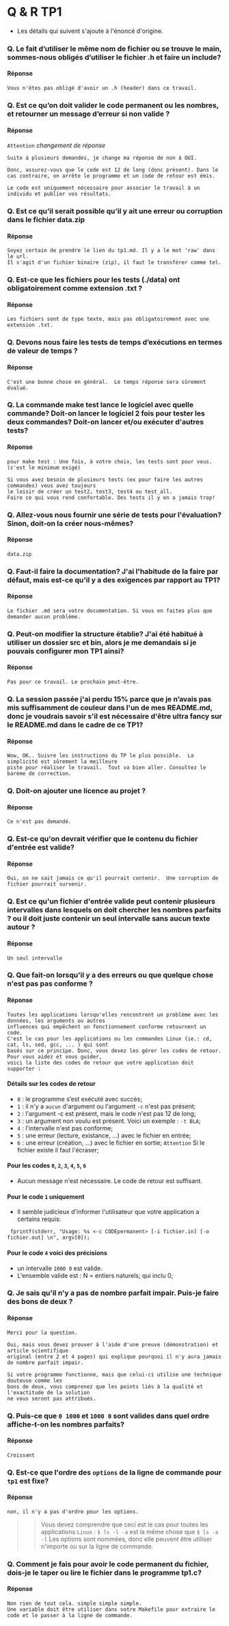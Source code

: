 # Q & R TP1

+ Les détails qui suivent s'ajoute à l'énoncé d'origine.

### Q. Le fait d’utiliser le même nom de fichier ou se trouve le main, sommes-nous obligés d’utiliser le fichier .h et faire un include?
#### Réponse 
~~~~
Vous n'êtes pas obligé d'avoir un .h (header) dans ce travail.
~~~~

### Q. Est ce qu’on doit valider le code permanent ou les nombres, et retourner un message d’erreur si non valide ?
#### Réponse
`Attention` *changement de réponse*
~~~~
Suite à plusieurs demandes, je change ma réponse de non à OUI.

Donc, assurez-vous que le code est 12 de long (donc présent). Dans le 
cas contraire, on arrête le programme et un code de retour est émis.

Le code est uniquement nécessaire pour associer le travail à un
individu et publier vos résultats.
~~~~


### Q. Est ce qu’il serait possible qu’il y ait une erreur ou corruption dans le fichier data.zip
#### Réponse
~~~~
Soyez certain de prendre le lien du tp1.md. Il y a le mot 'raw' dans le url.
Il s'agit d'un fichier binaire (zip), il faut le transférer comme tel.
~~~~


### Q. Est-ce que les fichiers pour les tests (./data) ont obligatoirement comme extension .txt ?
#### Réponse
~~~~
Les fichiers sont de type texte, mais pas obligatoirement avec une extension .txt.
~~~~


### Q. Devons nous faire les tests de temps d’exécutions en termes de valeur de temps ?
#### Réponse
~~~~
C'est une bonne chose en général.  Le temps réponse sera sûrement évalué.
~~~~

### Q.  La commande make test lance le logiciel avec quelle commande? Doit-on lancer le logiciel 2 fois pour tester les deux commandes? Doit-on lancer et/ou exécuter d'autres tests?
#### Réponse
~~~~
pour make test : Une fois, à votre choix, les tests sont pour vous. (c'est le minimum exigé)

Si vous avez besoin de plusieurs tests (ex pour faire les autres commandes) vous avez toujours
le loisir de créer un test2, test3, test4 ou test_all.  
Faire ce qui vous rend confortable. Des tests il y en a jamais trop!
~~~~
### Q. Allez-vous nous fournir une série de tests pour l'évaluation? Sinon, doit-on la créer nous-mêmes?
#### Réponse
~~~~
data.zip
~~~~

### Q. Faut-il faire la documentation? J'ai l'habitude de la faire par défaut, mais est-ce qu'il y a des exigences par rapport au TP1?
#### Réponse
~~~~
Le fichier .md sera votre documentation. Si vous en faites plus que demander aucun problème.
~~~~

### Q. Peut-on modifier la structure établie? J'ai été habitué à utiliser un dossier src et bin, alors je me demandais si je pouvais configurer mon TP1 ainsi?
#### Réponse
~~~~
Pas pour ce travail. Le prochain peut-être.
~~~~

### Q. La session passée j'ai perdu 15% parce que je n’avais pas mis suffisamment de couleur dans l'un de mes README.md, donc je voudrais savoir s'il est nécessaire d'être ultra fancy sur le README.md dans le cadre de ce TP1?
#### Réponse
~~~~
Wow, OK.. Suivre les instructions du TP le plus possible.  La simplicité est sûrement la meilleure
piste pour réaliser le travail.  Tout va bien aller. Consultez le barème de correction.
~~~~

### Q. Doit-on ajouter une licence au projet ?
#### Réponse
~~~~
Ce n'est pas demandé.
~~~~

### Q. Est-ce qu'on devrait vérifier que le contenu du fichier d'entrée est valide?
#### Réponse
~~~~
Oui, on ne sait jamais ce qu'il pourrait contenir.  Une corruption de fichier pourrait survenir.
~~~~

### Q. Est ce qu'un fichier d'entrée valide peut contenir plusieurs intervalles dans lesquels on doit chercher les nombres parfaits ? ou il doit juste contenir un seul intervalle sans aucun texte autour ?
#### Réponse
~~~~
Un seul intervalle
~~~~

### Q. Que fait-on lorsqu'il y a des erreurs ou que quelque chose n'est pas pas conforme ?
#### Réponse
~~~~
Toutes les applications lorsqu'elles rencontrent un problème avec les données, les arguments ou autres
influences qui empêchent un fonctionnement conforme retournent un code.
C'est le cas pour les applications ou les commandes Linux (ie.: cd, cat, ls, sed, gcc, ... ) qui sont 
basés sur ce principe. Donc, vous devez les gérer les codes de retour.  Pour vous aidez et vous guider,
voici la liste des codes de retour que votre application doit supporter :
~~~~
#### Détails sur les codes de retour
+ `0` : le programme s’est exécuté avec succès;
+ `1` : il n'y a `aucun` d'argument ou l'argument `-c` n'est pas présent;
+ `2` : l'argument -c est présent, mais le code n'est pas 12 de long;
+ `3` : un argument non voulu est présent. Voici un exemple : `-t BLA`;
+ `4` : l'intervalle n'est pas conforme; 
+ `5` : une erreur (lecture, existance, ...) avec le fichier en entrée;
+ `6` : une erreur (création, ...) avec le fichier en sortie; `Attention` Si le fichier existe il faut l'écraser;

#### Pour les codes `0`, `2`, `3`, `4`, `5`, `6` 
 + Aucun message n'est nécessaire. Le code de retour est suffisant.

#### Pour le code `1` uniquement
 + Il semble judicieux d'informer l'utilisateur que votre application a certains requis: 
~~~~ 
 fprintf(stderr, "Usage: %s <-c CODEpermanent> [-i fichier.in] [-o fichier.out] \n", argv[0]);
~~~~
#### Pour le code `4` voici des précisions
+ un intervalle `1000 0` est valide.
+ L'ensemble valide est : N = entiers naturels; qui inclu 0;

### Q. Je sais qu'il n'y a pas de nombre parfait impair. Puis-je faire des bons de deux ?
#### Réponse
~~~~
Merci pour la question. 

Oui, mais vous devez prouver à l'aide d'une preuve (démonstration) et article scientifique 
original (entre 2 et 4 pages) qui explique pourquoi il n'y aura jamais de nombre parfait impair.

Si votre programme fonctionne, mais que celui-ci utilise une technique douteuse comme les
bons de deux, vous comprenez que les points liés à la qualité et l'exactitude de la solution
ne vous seront pas attribués.
~~~~

### Q. Puis-ce que `0 1000` et `1000 0` sont valides dans quel ordre affiche-t-on les nombres parfaits?
#### Réponse
~~~~
Croissant
~~~~

### Q. Est-ce que l'ordre des `options` de la ligne de commande pour `tp1` est fixe?
#### Réponse
~~~~
non, il n'y a pas d'ordre pour les options.
~~~~
> > Vous devez comprendre que ceci est le cas pour toutes les applications `Linux` :
> > `$ ls -l -a` est la même chose que `$ ls -a -l`
> > Les options sont nommées, donc elle peuvent être utiliser n'importe ou sur la ligne de commande. 

### Q. Comment je fais pour avoir le code permanent du fichier, dois-je le taper ou lire le fichier dans le programme tp1.c?
#### Réponse
~~~~
Non rien de tout cela. simple simple simple.
Une variable doit être utiliser dans votre Makefile pour extraire le code et le passer à la ligne de commande.
~~~~
